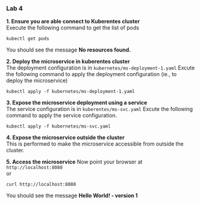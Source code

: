### Lab 4

**1. Ensure you are able connect to Kuberentes cluster**  
Execute the following command to get the list of pods
```
kubectl get pods
```
You should see the message **No resources found.**  

**2. Deploy the microservice in kuberentes cluster**  
The deployment configuration is in `kubernetes/ms-deployment-1.yaml`
Excute the following command to apply the deployment configuration (ie., to deploy the microservice)
```
kubectl apply -f kubernetes/ms-deployment-1.yaml
```

**3. Expose the microservice deployment using a service**  
The service configuration is in `kuberentes/ms-svc.yaml`
Excute the following command to apply the service configuration.
```
kubectl apply -f kubernetes/ms-svc.yaml
```

**4. Expose the microservice outside the cluster**  
This is performed to make the microservice accessible from outside the cluster.

**5. Access the microservice**
Now point your browser at `http://localhost:8080`  
or
```
curl http://localhost:8080
```

You should see the message **Hello World! - version 1**
